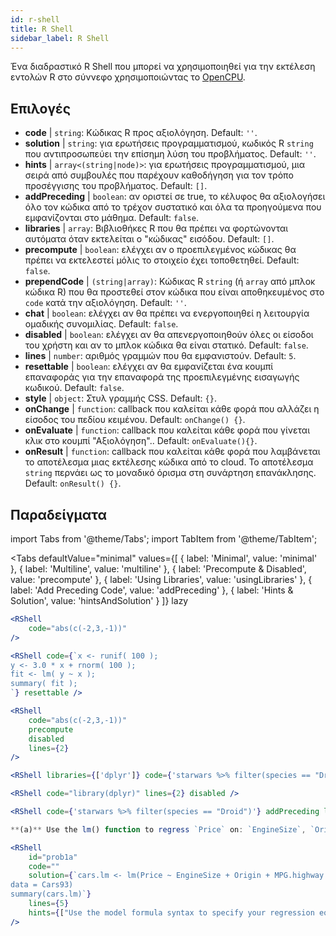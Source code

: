 ```yaml
---
id: r-shell
title: R Shell
sidebar_label: R Shell
---
```


Ένα διαδραστικό R Shell που μπορεί να χρησιμοποιηθεί για την εκτέλεση εντολών R στο σύννεφο χρησιμοποιώντας το [OpenCPU](https://www.opencpu.org/).

## Επιλογές

* __code__ | `string`: Κώδικας R προς αξιολόγηση. Default: `''`.
* __solution__ | `string`: για ερωτήσεις προγραμματισμού, κωδικός R `string` που αντιπροσωπεύει την επίσημη λύση του προβλήματος. Default: `''`.
* __hints__ | `array<(string|node)>`: για ερωτήσεις προγραμματισμού, μια σειρά από συμβουλές που παρέχουν καθοδήγηση για τον τρόπο προσέγγισης του προβλήματος. Default: `[]`.
* __addPreceding__ | `boolean`: αν οριστεί σε true, το κέλυφος θα αξιολογήσει όλο τον κώδικα από το τρέχον συστατικό και όλα τα προηγούμενα που εμφανίζονται στο μάθημα. Default: `false`.
* __libraries__ | `array`: Βιβλιοθήκες R που θα πρέπει να φορτώνονται αυτόματα όταν εκτελείται ο "κώδικας" εισόδου. Default: `[]`.
* __precompute__ | `boolean`: ελέγχει αν ο προεπιλεγμένος κώδικας θα πρέπει να εκτελεστεί μόλις το στοιχείο έχει τοποθετηθεί. Default: `false`.
* __prependCode__ | `(string|array)`: Κώδικας R `string` (ή `array` από μπλοκ κώδικα R) που θα προστεθεί στον κώδικα που είναι αποθηκευμένος στο `code` κατά την αξιολόγηση. Default: `''`.
* __chat__ | `boolean`: ελέγχει αν θα πρέπει να ενεργοποιηθεί η λειτουργία ομαδικής συνομιλίας. Default: `false`.
* __disabled__ | `boolean`: ελέγχει αν θα απενεργοποιηθούν όλες οι είσοδοι του χρήστη και αν το μπλοκ κώδικα θα είναι στατικό. Default: `false`.
* __lines__ | `number`: αριθμός γραμμών που θα εμφανιστούν. Default: `5`.
* __resettable__ | `boolean`: ελέγχει αν θα εμφανίζεται ένα κουμπί επαναφοράς για την επαναφορά της προεπιλεγμένης εισαγωγής κωδικού. Default: `false`.
* __style__ | `object`: Στυλ γραμμής CSS. Default: `{}`.
* __onChange__ | `function`: callback που καλείται κάθε φορά που αλλάζει η είσοδος του πεδίου κειμένου. Default: `onChange() {}`.
* __onEvaluate__ | `function`: callback που καλείται κάθε φορά που γίνεται κλικ στο κουμπί "Αξιολόγηση".. Default: `onEvaluate(){}`.
* __onResult__ | `function`: callback που καλείται κάθε φορά που λαμβάνεται το αποτέλεσμα μιας εκτέλεσης κώδικα από το cloud. Το αποτέλεσμα `string` περνάει ως το μοναδικό όρισμα στη συνάρτηση επανάκλησης. Default: `onResult() {}`.


## Παραδείγματα

import Tabs from '@theme/Tabs';
import TabItem from '@theme/TabItem';

<Tabs
    defaultValue="minimal"
    values={[
        { label: 'Minimal', value: 'minimal' },
        { label: 'Multiline', value: 'multiline' },
        { label: 'Precompute & Disabled', value: 'precompute' },
        { label: 'Using Libraries', value: 'usingLibraries' },
        { label: 'Add Preceding Code', value: 'addPreceding' },
        { label: 'Hints & Solution', value: 'hintsAndSolution' }
    ]}
    lazy
>

<TabItem value="minimal" >

```jsx live
<RShell
    code="abs(c(-2,3,-1))"
/>
```

</TabItem>

<TabItem value="multiline" >

```jsx live
<RShell code={`x <- runif( 100 );
y <- 3.0 * x + rnorm( 100 );
fit <- lm( y ~ x );
summary( fit );
`} resettable />
```

</TabItem>

<TabItem value="precompute" >

```jsx live
<RShell
    code="abs(c(-2,3,-1))"
    precompute
    disabled
    lines={2}
/>
```

</TabItem>

<TabItem value="usingLibraries" >

```jsx live
<RShell libraries={['dplyr']} code={'starwars %>% filter(species == "Droid")'} lines={2} />
```

</TabItem>

<TabItem value="addPreceding" >

```jsx live
<RShell code="library(dplyr)" lines={2} disabled />

<RShell code={'starwars %>% filter(species == "Droid")'} addPreceding lines={2} />
```

</TabItem>

<TabItem value="hintsAndSolution" >

```jsx live
**(a)** Use the lm() function to regress `Price` on: `EngineSize`, `Origin`, `MPG.highway`, `MPG.city` and `Horsepower`.

<RShell 
    id="prob1a"
    code="" 
    solution={`cars.lm <- lm(Price ~ EngineSize + Origin + MPG.highway + MPG.city + Horsepower,
data = Cars93)
summary(cars.lm)`} 
    lines={5} 
    hints={["Use the model formula syntax to specify your regression equation. Type ?formula if you don't remember how formulas work.","You can use the summary() function to retrieve a detailed regression output for a lm object"]}
/>
```

</TabItem>

</Tabs>
